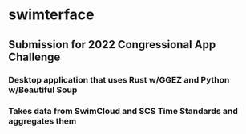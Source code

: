 ﻿# swimterface
## Submission for 2022 Congressional App Challenge
### Desktop application that uses Rust w/GGEZ and Python w/Beautiful Soup
### Takes data from SwimCloud and SCS Time Standards and aggregates them
